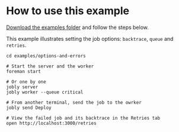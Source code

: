 How to use this example
==================================================

[Download the examples folder](https://minhaskamal.github.io/DownGit/#/home?url=https://github.com/DannyBen/jobly/tree/master/examples)
and follow the steps below.

This example illustrates setting the job options: `backtrace`, `queue` and 
`retries`.


```shell
cd examples/options-and-errors

# Start the server and the worker
foreman start

# Or one by one
jobly server
jobly worker --queue critical

# From another terminal, send the job to the owrker
jobly send Deploy

# View the failed job and its backtrace in the Retries tab
open http://localhost:3000/retries
```